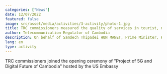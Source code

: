 ```yaml
---
categories: ["News"]
date: 12/07/2022
featured: false
image: src/asset/media/activities/3-activity/photo-1.jpg
title: TRC commissioners measured the quality of services in tourist, natural protected, and remote areas in Siem Reap
author: Telecommunication Regulator of Cambodia
description: On behalf of Samdech Thipadei HUN MANET, Prime Minister, H.E. Santibandit Neth Savoeun, Deputy Prime Minister has presided over the meeting.
lang: en
type: activity
---
```

TRC commissioners joined the opening ceremony of "Project of 5G and
 Digital Future of Cambodia" hosted by the US Embassy
